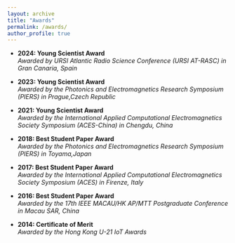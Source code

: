 ```yaml
---
layout: archive
title: "Awards"
permalink: /awards/
author_profile: true
---
```


- **2024: Young Scientist Award** \
*Awarded by URSI Atlantic Radio Science Conference (URSI AT-RASC) in Gran Canaria, Spain*

- **2023: Young Scientist Award** \
*Awarded by the Photonics and Electromagnetics Research Symposium (PIERS) in Prague,Czech Republic*

- **2021: Young Scientist Award** \
*Awarded by the International Applied Computational Electromagnetics Society Symposium (ACES-China) in Chengdu, China*

- **2018: Best Student Paper Award** \
*Awarded by the Photonics and Electromagnetics Research Symposium (PIERS) in Toyama,Japan*

- **2017: Best Student Paper Award** \
*Awarded by the International Applied Computational Electromagnetics Society Symposium (ACES) in Firenze, Italy*

- **2016: Best Student Paper Award** \
*Awarded by the 17th IEEE MACAU/HK AP/MTT Postgraduate Conference in Macau SAR, China*

- **2014: Certificate of Merit** \
*Awarded by the Hong Kong U-21 IoT Awards*

